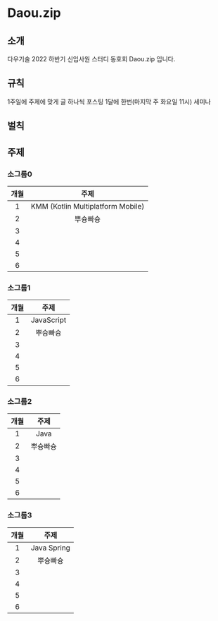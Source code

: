 # Daou.zip

## 소개
다우기술 2022 하반기 신입사원 스터디 동호회 Daou.zip 입니다.

## 규칙
1주일에 주제에 맞게 글 하나씩 포스팅
1달에 한번(마지막 주 화요일 11시) 세미나

## 벌칙



## 주제
### 소그룹0

|개월|주제|
|:---:|:---:|
|1|KMM (Kotlin Multiplatform Mobile)|
|2|뿌슝빠슝|
|3||
|4||
|5||
|6||

### 소그룹1
|개월|주제|
|:---:|:---:|
|1|JavaScript|
|2|뿌슝빠슝|
|3||
|4||
|5||
|6||

### 소그룹2
|개월|주제|
|:---:|:---:|
|1|Java|
|2|뿌슝빠슝|
|3||
|4||
|5||
|6||

### 소그룹3
|개월|주제|
|:---:|:---:|
|1|Java Spring|
|2|뿌슝빠슝|
|3||
|4||
|5||
|6||


